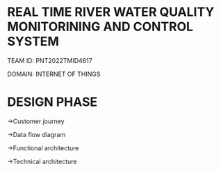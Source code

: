 # REAL TIME RIVER WATER QUALITY MONITORINING AND CONTROL SYSTEM
TEAM ID: PNT2022TMID4617

DOMAIN: INTERNET OF THINGS


  







# DESIGN PHASE
->Customer journey

->Data flow diagram

->Functional architecture

->Technical architecture

